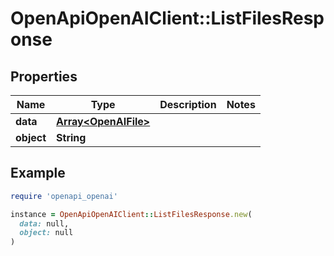 # OpenApiOpenAIClient::ListFilesResponse

## Properties

| Name | Type | Description | Notes |
| ---- | ---- | ----------- | ----- |
| **data** | [**Array&lt;OpenAIFile&gt;**](OpenAIFile.md) |  |  |
| **object** | **String** |  |  |

## Example

```ruby
require 'openapi_openai'

instance = OpenApiOpenAIClient::ListFilesResponse.new(
  data: null,
  object: null
)
```

